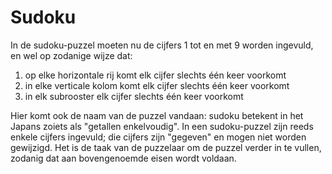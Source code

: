 # Sudoku

In de sudoku-puzzel moeten nu de cijfers 1 tot en met 9 worden ingevuld, en wel op zodanige wijze dat:

1. op elke horizontale rij komt elk cijfer slechts één keer voorkomt
2. in elke verticale kolom komt elk cijfer slechts één keer voorkomt
3. in elk subrooster elk cijfer slechts één keer voorkomt 

Hier komt ook de naam van de puzzel vandaan: sudoku betekent in het Japans zoiets als "getallen enkelvoudig". In een sudoku-puzzel zijn reeds enkele cijfers ingevuld; die cijfers zijn "gegeven" en mogen niet worden gewijzigd. Het is de taak van de puzzelaar om de puzzel verder in te vullen, zodanig dat aan bovengenoemde eisen wordt voldaan.

